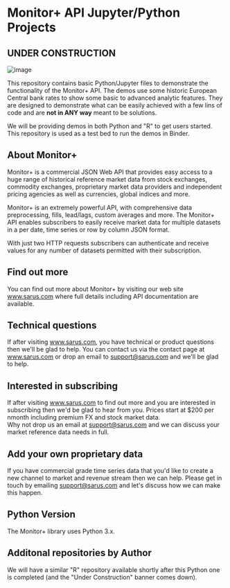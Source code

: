 # Monitor+ API Jupyter/Python Projects

##   UNDER CONSTRUCTION   ##

![image](https://www.sarus.com/resources/images/monitorPlus.png)    

This repository contains basic Python/Jupyter  files to  demonstrate the functionality of the Monitor+ API.
The demos use  some historic European Central bank rates to show some basic to advanced analytic features.
They are designed to demonstrate what can be easily achieved with a few lins of code and are <b>not in ANY way</b> meant to be solutions. 

We will be providing demos in both Python and "R" to get users started.  This  repository is used as a test bed to run the demos in Binder.


## About Monitor+
Monitor+ is a commercial JSON Web API that provides easy access to a huge range of historical reference market data from stock exchanges, commodity exchanges, proprietary market data providers and independent pricing agencies as well as currencies, global indices and more.

Monitor+ is an extremely powerful API, with comprehensive data preprocessing, fills, lead/lags, custom averages and more. The Monitor+ API  enables subscribers to easily receive market data for multiple datasets in a per date, time series or row by column JSON format.

With just two HTTP requests subscribers can authenticate and receive values for any number of datasets permitted with their subscription.


## Find out more
You can find out more about Monitor+ by visiting our web site www.sarus.com where full details including API documentation are available.


## Technical questions
If after visiting www.sarus.com, you have technical or product questions then we'll be glad to help.
You can contact us via the contact page at www.sarus.com  or drop an email to support@sarus.com and we'll be glad to help.


## Interested in subscribing
If after visiting www.sarus.com to find out more and you are interested in subscribing then we'd be glad to hear from you.
Prices start at  $200 per nmonth including premium FX and stock market data.  
Why not drop us an email at support@sarus.com and we can discuss your market reference data needs in full.


## Add your own proprietary data
If you have commercial grade time series data that you'd like to create a new channel to market and revenue stream then we can help. 
Please get in touch by emailing support@sarus.com and let's discuss how we can make this happen.


## Python Version
The Monitor+ library uses Python 3.x.


## Additonal repositories by Author
We  will have a similar "R" repository available shortly after this Python one is completed (and the "Under Construction"  banner comes down).
